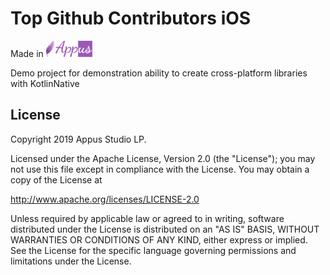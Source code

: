 Top Github Contributors iOS
=====================


Made in [![Appus Studio](https://github.com/appus-studio/KotlinNativeGithubAPI/blob/master/image/appus.png)](https://appus.software)

Demo project for demonstration ability to create cross-platform libraries with KotlinNative

License
--------

Copyright 2019 Appus Studio LP.

Licensed under the Apache License, Version 2.0 (the "License");
you may not use this file except in compliance with the License.
You may obtain a copy of the License at

http://www.apache.org/licenses/LICENSE-2.0

Unless required by applicable law or agreed to in writing, software
distributed under the License is distributed on an "AS IS" BASIS,
WITHOUT WARRANTIES OR CONDITIONS OF ANY KIND, either express or implied.
See the License for the specific language governing permissions and
limitations under the License.


